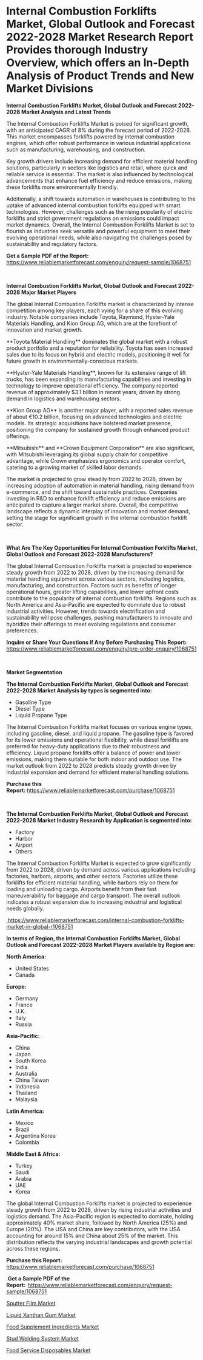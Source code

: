 <p><h1>Internal Combustion Forklifts Market, Global Outlook and Forecast 2022-2028 Market Research Report Provides thorough Industry Overview, which offers an In-Depth Analysis of Product Trends and New Market Divisions</h1></p><p><strong>Internal Combustion Forklifts Market, Global Outlook and Forecast 2022-2028 Market Analysis and Latest Trends</strong></p>
<p><p>The Internal Combustion Forklifts Market is poised for significant growth, with an anticipated CAGR of 8% during the forecast period of 2022-2028. This market encompasses forklifts powered by internal combustion engines, which offer robust performance in various industrial applications such as manufacturing, warehousing, and construction. </p><p>Key growth drivers include increasing demand for efficient material handling solutions, particularly in sectors like logistics and retail, where quick and reliable service is essential. The market is also influenced by technological advancements that enhance fuel efficiency and reduce emissions, making these forklifts more environmentally friendly. </p><p>Additionally, a shift towards automation in warehouses is contributing to the uptake of advanced internal combustion forklifts equipped with smart technologies. However, challenges such as the rising popularity of electric forklifts and strict government regulations on emissions could impact market dynamics. Overall, the Internal Combustion Forklifts Market is set to flourish as industries seek versatile and powerful equipment to meet their evolving operational needs, while also navigating the challenges posed by sustainability and regulatory factors.</p></p>
<p><strong>Get a Sample PDF of the Report:&nbsp;</strong> <a href="https://www.reliablemarketforecast.com/enquiry/request-sample/1068751">https://www.reliablemarketforecast.com/enquiry/request-sample/1068751</a></p>
<p>&nbsp;</p>
<p><strong>Internal Combustion Forklifts Market, Global Outlook and Forecast 2022-2028 Major Market Players</strong></p>
<p><p>The global Internal Combustion Forklifts market is characterized by intense competition among key players, each vying for a share of this evolving industry. Notable companies include Toyota, Raymond, Hyster-Yale Materials Handling, and Kion Group AG, which are at the forefront of innovation and market growth.</p><p>**Toyota Material Handling** dominates the global market with a robust product portfolio and a reputation for reliability. Toyota has seen increased sales due to its focus on hybrid and electric models, positioning it well for future growth in environmentally-conscious markets.</p><p>**Hyster-Yale Materials Handling**, known for its extensive range of lift trucks, has been expanding its manufacturing capabilities and investing in technology to improve operational efficiency. The company reported revenue of approximately $3.1 billion in recent years, driven by strong demand in logistics and warehousing sectors.</p><p>**Kion Group AG** is another major player, with a reported sales revenue of about €10.2 billion, focusing on advanced technologies and electric models. Its strategic acquisitions have bolstered market presence, positioning the company for sustained growth through enhanced product offerings.</p><p>**Mitsubishi** and **Crown Equipment Corporation** are also significant, with Mitsubishi leveraging its global supply chain for competitive advantage, while Crown emphasizes ergonomics and operator comfort, catering to a growing market of skilled labor demands.</p><p>The market is projected to grow steadily from 2022 to 2028, driven by increasing adoption of automation in material handling, rising demand from e-commerce, and the shift toward sustainable practices. Companies investing in R&D to enhance forklift efficiency and reduce emissions are anticipated to capture a larger market share. Overall, the competitive landscape reflects a dynamic interplay of innovation and market demand, setting the stage for significant growth in the internal combustion forklift sector.</p></p>
<p>&nbsp;</p>
<p><strong>What Are The Key Opportunities For Internal Combustion Forklifts Market, Global Outlook and Forecast 2022-2028 Manufacturers?</strong></p>
<p><p>The global Internal Combustion Forklifts market is projected to experience steady growth from 2022 to 2028, driven by the increasing demand for material handling equipment across various sectors, including logistics, manufacturing, and construction. Factors such as benefits of longer operational hours, greater lifting capabilities, and lower upfront costs contribute to the popularity of internal combustion forklifts. Regions such as North America and Asia-Pacific are expected to dominate due to robust industrial activities. However, trends towards electrification and sustainability will pose challenges, pushing manufacturers to innovate and hybridize their offerings to meet evolving regulations and consumer preferences.</p></p>
<p><strong>Inquire or Share Your Questions If Any Before Purchasing This Report:</strong> <a href="https://www.reliablemarketforecast.com/enquiry/pre-order-enquiry/1068751">https://www.reliablemarketforecast.com/enquiry/pre-order-enquiry/1068751</a></p>
<p>&nbsp;</p>
<p><strong>Market Segmentation</strong></p>
<p><strong>The Internal Combustion Forklifts Market, Global Outlook and Forecast 2022-2028 Market Analysis by types is segmented into:</strong></p>
<p><ul><li>Gasoline Type</li><li>Diesel Type</li><li>Liquid Propane Type</li></ul></p>
<p><p>The Internal Combustion Forklifts market focuses on various engine types, including gasoline, diesel, and liquid propane. The gasoline type is favored for its lower emissions and operational flexibility, while diesel forklifts are preferred for heavy-duty applications due to their robustness and efficiency. Liquid propane forklifts offer a balance of power and lower emissions, making them suitable for both indoor and outdoor use. The market outlook from 2022 to 2028 predicts steady growth driven by industrial expansion and demand for efficient material handling solutions.</p></p>
<p><strong>Purchase this Report:&nbsp;</strong><a href="https://www.reliablemarketforecast.com/purchase/1068751">https://www.reliablemarketforecast.com/purchase/1068751</a></p>
<p>&nbsp;</p>
<p><strong>The Internal Combustion Forklifts Market, Global Outlook and Forecast 2022-2028 Market Industry Research by Application is segmented into:</strong></p>
<p><ul><li>Factory</li><li>Harbor</li><li>Airport</li><li>Others</li></ul></p>
<p><p>The Internal Combustion Forklifts Market is expected to grow significantly from 2022 to 2028, driven by demand across various applications including factories, harbors, airports, and other sectors. Factories utilize these forklifts for efficient material handling, while harbors rely on them for loading and unloading cargo. Airports benefit from their fast maneuverability for baggage and cargo transport. The overall outlook indicates a robust expansion due to increasing industrial and logistical needs globally.</p></p>
<p><a href="https://www.reliablemarketforecast.com/internal-combustion-forklifts-market-in-global-r1068751">&nbsp;https://www.reliablemarketforecast.com/internal-combustion-forklifts-market-in-global-r1068751</a></p>
<p><strong>In terms of Region, the Internal Combustion Forklifts Market, Global Outlook and Forecast 2022-2028 Market Players available by Region are:</strong></p>
<p>
    <p> <strong> North America: </strong>
        <ul>
            <li>United States</li>
            <li>Canada</li>
        </ul>
        </p> 
    <p> <strong> Europe: </strong>
        <ul>
            <li>Germany</li>
            <li>France</li>
            <li>U.K.</li>
            <li>Italy</li>
            <li>Russia</li>
        </ul>
        </p> 
    <p> <strong> Asia-Pacific: </strong>
        <ul>
            <li>China</li>
            <li>Japan</li>
            <li>South Korea</li>
            <li>India</li>
            <li>Australia</li>
            <li>China Taiwan</li>
            <li>Indonesia</li>
            <li>Thailand</li>
            <li>Malaysia</li>
        </ul>
        </p> 
    <p> <strong> Latin America: </strong>
        <ul>
            <li>Mexico</li>
            <li>Brazil</li>
            <li>Argentina Korea</li>
            <li>Colombia</li>
        </ul>
        </p> 
    <p> <strong> Middle East & Africa: </strong>
        <ul>
            <li>Turkey</li>
            <li>Saudi</li>
            <li>Arabia</li>
            <li>UAE</li>
            <li>Korea</li>
        </ul>
    </p>
    </p>
<p><p>The global Internal Combustion Forklifts market is projected to experience steady growth from 2022 to 2028, driven by rising industrial activities and logistics demand. The Asia-Pacific region is expected to dominate, holding approximately 40% market share, followed by North America (25%) and Europe (20%). The USA and China are key contributors, with the USA accounting for around 15% and China about 25% of the market. This distribution reflects the varying industrial landscapes and growth potential across these regions.</p></p>
<p><strong>Purchase this Report: </strong><a href="https://www.reliablemarketforecast.com/purchase/1068751">https://www.reliablemarketforecast.com/purchase/1068751</a></p>
<p>&nbsp;<strong>Get a Sample PDF of the Report:&nbsp;&nbsp;</strong><a href="https://www.reliablemarketforecast.com/enquiry/request-sample/1068751">https://www.reliablemarketforecast.com/enquiry/request-sample/1068751</a></p>
<p><strong></strong></p>
<p><p><a href="https://medium.com/@welsonwiden94552/the-global-sputter-film-market-is-a-dynamic-and-growing-industry-bb55e11f66cf">Sputter Film Market</a></p><p><a href="https://issuu.com/reportprime-2/docs/liquid-xanthan-gum-market-size-2030_758f55333abb18">Liquid Xanthan Gum Market</a></p><p><a href="https://www.linkedin.com/pulse/food-supplement-ingredients-market-size-share-trends-n4cte?trackingId=p%2FOaVK%2BjRNyn2i9Mtj9wsA%3D%3D">Food Supplement Ingredients Market</a></p><p><a href="https://medium.com/@brennakessler/global-market-pulse-trends-and-growth-analysis-in-stud-welding-system-market-forecasted-for-period-9e38a34115a5">Stud Welding System Market</a></p><p><a href="https://www.linkedin.com/pulse/insights-food-service-disposables-industry-market-er0ne?trackingId=9S16Yw59SkGrM6P91JzHhQ%3D%3D">Food Service Disposables Market</a></p></p>